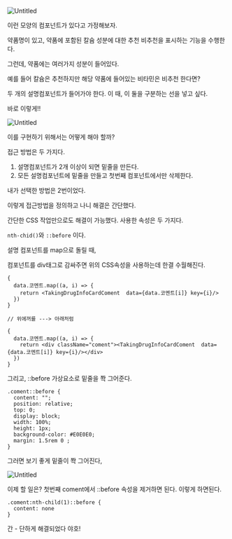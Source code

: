 ![Untitled](https://s3-us-west-2.amazonaws.com/secure.notion-static.com/ffd664fd-acaa-42f7-a027-742bea7a1dbe/Untitled.png)

이런 모양의 컴포넌트가 있다고 가정해보자.

약품명이 있고, 약품에 포함된 칼슘 성분에 대한 추천 비추천을 표시하는 기능을 수행한다.

그런데, 약품에는 여러가지 성분이 들어있다.

예를 들어 칼슘은 추천하지만 해당 약품에 들어있는 비타민은 비추천 한다면?

두 개의 설명컴포넌트가 들어가야 한다. 이 때, 이 둘을 구분하는 선을 넣고 싶다.

바로 이렇게!!

![Untitled](https://s3-us-west-2.amazonaws.com/secure.notion-static.com/834a147e-8306-40d6-bf3b-4ebc721c9568/Untitled.png)

이를 구현하기 위해서는 어떻게 해야 할까? 

접근 방법은 두 가지다.

1. 설명컴포넌트가 2개 이상이 되면 밑줄을 만든다.
2. 모든 설명컴포넌트에 밑줄을 만들고 첫번째 컴포넌트에서만 삭제한다.

내가 선택한 방법은 2번이었다.

이렇게 접근방법을 정의하고 나니 해결은 간단했다.

간단한 CSS 작업만으로도 해결이 가능했다. 사용한 속성은 두 가지다.

`nth-chid()`와 `::before` 이다.

설명 컴포넌트를 map으로 돌릴 때,

컴포넌트를 div태그로 감싸주면 위의 CSS속성을 사용하는데 한결 수월해진다. 

```tsx
{
  data.코멘트.map((a, i) => {
    return <TakingDrugInfoCardComent  data={data.코멘트[i]} key={i}/>
  })
}

// 위에꺼를 ---> 아래처럼

{
  data.코멘트.map((a, i) => {
    return <div className="coment"><TakingDrugInfoCardComent  data={data.코멘트[i]} key={i}/></div>
  })
}
```

그리고, ::before  가상요소로 밑줄을 쫙 그어준다.

```tsx
.coment::before {
  content: "";
  position: relative;
  top: 0;
  display: block;
  width: 100%;
  height: 1px;
  background-color: #E0E0E0;
  margin: 1.5rem 0 ;
}
```

그러면 보기 좋게 밑줄이 쫙 그어진다, 

![Untitled](https://s3-us-west-2.amazonaws.com/secure.notion-static.com/76e449a7-e722-46bc-8cfe-0c05eb82ff85/Untitled.png)

이제 할 일은? 첫번째 coment에서 ::before 속성을 제거하면 된다. 이렇게 하면된다.

```tsx
.coment:nth-child(1)::before {
  content: none
}
```

간 - 단하게 해결되었다 야호!